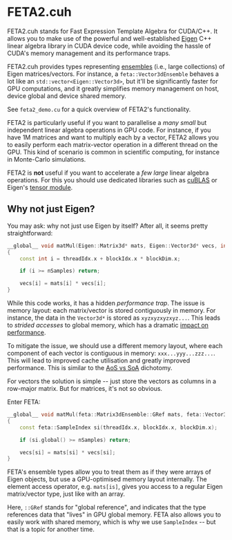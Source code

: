 # FETA2.cuh
FETA2.cuh stands for Fast Expression Template Algebra for CUDA/C++.
It allows you to make use of the powerful and well-established [Eigen](https://eigen.tuxfamily.org/)
C++ linear algebra library in CUDA device code, while avoiding the hassle of CUDA's
memory management and its performance traps.

FETA2.cuh provides types representing [ensembles](https://en.wikipedia.org/wiki/Ensemble_%28mathematical_physics%29)
(i.e., large collections) of Eigen matrices/vectors.
For instance, a `feta::Vector3dEnsemble` behaves a lot like an
`std::vector<Eigen::Vector3d>`, but it'll be significantly faster for GPU computations,
and it greatly simplifies memory management on host, device global and device shared memory.

See `feta2_demo.cu` for a quick overview of FETA2's functionality.

FETA2 is particularly useful if you want to parallelise a _many
small_ but independent linear algebra operations in GPU code.
For instance, if you have 1M matrices and want to multiply each by a vector,
FETA2 allows you to easily perform each matrix-vector operation in a different
thread on the GPU.
This kind of scenario is common in scientific computing, for instance in
 Monte-Carlo simulations.

FETA2 is **not** useful if you want to accelerate a _few large_ linear algebra operations.
For this you should use dedicated libraries such as [cuBLAS](https://developer.nvidia.com/cublas)
or Eigen's [tensor module](https://eigen.tuxfamily.org/dox/unsupported/eigen_tensors.html).

## Why not just Eigen?

You may ask: why not just use Eigen by itself?
After all, it seems pretty straightforward:

```cpp
__global__ void matMul(Eigen::Matrix3d* mats, Eigen::Vector3d* vecs, int nSamples)
{
    const int i = threadIdx.x + blockIdx.x * blockDim.x;

    if (i >= nSamples) return;

    vecs[i] = mats[i] * vecs[i];
}
```

While this code works, it has a hidden _performance trap_.
The issue is memory layout: each matrix/vector is stored contiguously in memory.
For instance, the data in the `Vector3d*` is stored as `xyzxyzxyzxyz...`.
This leads to _strided accesses_ to global memory, which has a dramatic
[impact on performance](https://docs.nvidia.com/cuda/cuda-c-best-practices-guide/index.html#strided-accesses).

To mitigate the issue, we should use a different memory layout, where each component
of each vector is contiguous in memory: `xxx...yyy...zzz...`.
This will lead to improved cache utilisation and greatly improved performance.
This is similar to the [AoS vs SoA](https://en.wikipedia.org/wiki/AoS_and_SoA) dichotomy.

For vectors the solution is simple -- just store the vectors as columns in a row-major matrix.
But for matrices, it's not so obvious.

Enter FETA:

```cpp
__global__ void matMul(feta::Matrix3dEnsemble::GRef mats, feta::Vector3dEnsemble::GRef vecs)
{
    const feta::SampleIndex si(threadIdx.x, blockIdx.x, blockDim.x);

    if (si.global() >= nSamples) return;

    vecs[si] = mats[si] * vecs[si];
}
```

FETA's ensemble types allow you to treat them as if they were arrays of Eigen
objects, but use a GPU-optimised memory layout internally.
The element access operator, e.g. `mats[is]`, gives you access to a regular
Eigen matrix/vector type, just like with an array.

Here, `::GRef` stands for "global reference", and indicates that the type
references data that "lives" in GPU global memory.
FETA also allows you to easily work with shared memory, which is why
we use `SampleIndex` -- but that is a topic for another time.



